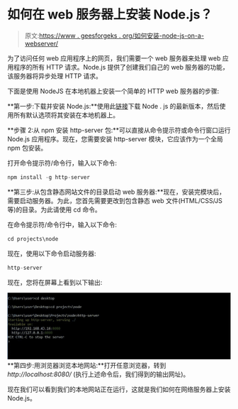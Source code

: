 # 如何在 web 服务器上安装 Node.js？

> 原文:[https://www . geesforgeks . org/如何安装-node-js-on-a-webserver/](https://www.geeksforgeeks.org/how-to-install-node-js-on-a-webserver/)

为了访问任何 web 应用程序上的网页，我们需要一个 web 服务器来处理 web 应用程序的所有 HTTP 请求。Node.js 提供了创建我们自己的 web 服务器的功能，该服务器将异步处理 HTTP 请求。

下面是使用 NodeJS 在本地机器上安装一个简单的 HTTP web 服务器的步骤:

**第一步:下载并安装 Node.js:**使用此[链接](https://nodejs.org/en/)下载 Node . js 的最新版本，然后使用所有默认选项将其安装在本地机器上。

**步骤 2:从 npm 安装 http-server 包:**可以直接从命令提示符或命令行窗口运行 Node.js 应用程序。现在，您需要安装 http-server 模块，它应该作为一个全局 npm 包安装。

打开命令提示符/命令行，输入以下命令:

```js
npm install -g http-server
```

**第三步:从包含静态网站文件的目录启动 web 服务器:**现在，安装完模块后，需要启动服务器。为此，您首先需要更改到包含静态 web 文件(HTML/CSS/JS 等)的目录。为此请使用 cd 命令。

在命令提示符/命令行中，输入以下命令:

```js
cd projects\node
```

现在，使用以下命令启动服务器:

```js
http-server
```

现在，您将在屏幕上看到以下输出:

![](img/e16a6372dcb7b40bc2f5744061406c3f.png) **第四步:用浏览器浏览本地网站:**打开任意浏览器，转到 *http://localhost:8080/* (执行上述命令后，我们得到的输出网址)。

现在我们可以看到我们的本地网站正在运行，这就是我们如何在网络服务器上安装 Node.js。